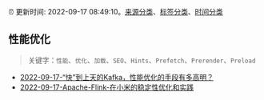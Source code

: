 :alarm_clock: 更新时间: 2022-09-17 08:49:10。[来源分类](../README.md)、[标签分类](../TAGS.md)、[时间分类](../TIMELINE.md)

## 性能优化


> 关键字：`性能`、`优化`、`加载`、`SEO`、`Hints`、`Prefetch`、`Prerender`、`Preload`



- [2022-09-17-“快”到上天的Kafka，性能优化的手段有多高明？](https://toutiao.io/k/qzg161q) 
- [2022-09-17-Apache-Flink-在小米的稳定性优化和实践](https://toutiao.io/k/xj4wsvq) 
